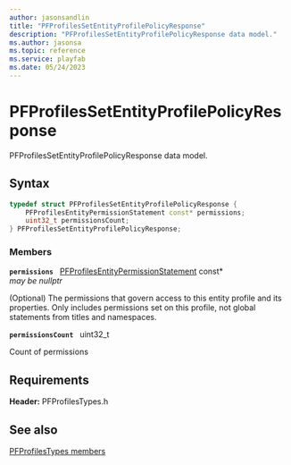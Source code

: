 ```yaml
---
author: jasonsandlin
title: "PFProfilesSetEntityProfilePolicyResponse"
description: "PFProfilesSetEntityProfilePolicyResponse data model."
ms.author: jasonsa
ms.topic: reference
ms.service: playfab
ms.date: 05/24/2023
---
```


# PFProfilesSetEntityProfilePolicyResponse  

PFProfilesSetEntityProfilePolicyResponse data model.  

## Syntax  
  
```cpp
typedef struct PFProfilesSetEntityProfilePolicyResponse {  
    PFProfilesEntityPermissionStatement const* permissions;  
    uint32_t permissionsCount;  
} PFProfilesSetEntityProfilePolicyResponse;  
```
  
### Members  
  
**`permissions`** &nbsp; [PFProfilesEntityPermissionStatement](pfprofilesentitypermissionstatement.md) const*  
*may be nullptr*  
  
(Optional) The permissions that govern access to this entity profile and its properties. Only includes permissions set on this profile, not global statements from titles and namespaces.
  
**`permissionsCount`** &nbsp; uint32_t  
  
Count of permissions
  
  
## Requirements  
  
**Header:** PFProfilesTypes.h
  
## See also  
[PFProfilesTypes members](../pfprofilestypes_members.md)  

  
  
